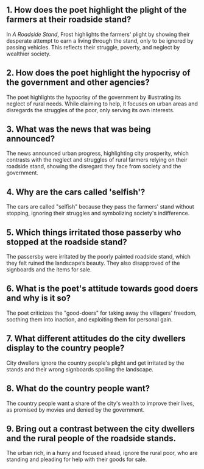 ## 1. How does the poet highlight the plight of the farmers at their roadside stand? 
In *A Roadside Stand*, Frost highlights the farmers' plight by showing their desperate attempt to earn a living through the stand, only to be ignored by passing vehicles. This reflects their struggle, poverty, and neglect by wealthier society.

## 2. How does the poet highlight the hypocrisy of the government and other agencies? 
The poet highlights the hypocrisy of the government by illustrating its neglect of rural needs. While claiming to help, it focuses on urban areas and disregards the struggles of the poor, only serving its own interests.

## 3. What was the news that was being announced? 
The news announced urban progress, highlighting city prosperity, which contrasts with the neglect and struggles of rural farmers relying on their roadside stand, showing the disregard they face from society and the government.

## 4. Why are the cars called 'selfish'? 
The cars are called "selfish" because they pass the farmers' stand without stopping, ignoring their struggles and symbolizing society's indifference.

## 5. Which things irritated those passerby who stopped at the roadside stand? 
The passersby were irritated by the poorly painted roadside stand, which they felt ruined the landscape’s beauty. They also disapproved of the signboards and the items for sale.

## 6. What is the poet's attitude towards good doers and why is it so? 
The poet criticizes the "good-doers" for taking away the villagers' freedom, soothing them into inaction, and exploiting them for personal gain.

## 7. What different attitudes do the city dwellers display to the country people? 
City dwellers ignore the country people's plight and get irritated by the stands and their wrong signboards spoiling the landscape.

## 8. What do the country people want? 
The country people want a share of the city's wealth to improve their lives, as promised by movies and denied by the government.

## 9. Bring out a contrast between the city dwellers and the rural people of the roadside stands.
The urban rich, in a hurry and focused ahead, ignore the rural poor, who are standing and pleading for help with their goods for sale.
